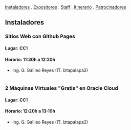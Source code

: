 [Instaladores](./instaladores.md) . [Expositores](./expositores) . [Staff](./staff.md) . [Itinerario](./itinerario.md) . [Patrocinadores](./patrocinadores.md)

## Instaladores

### Sitios Web con Github Pages
#### Lugar: CC1
#### Horario: 11:30h a 12:20h
- Ing. G. Galileo Reyes (IT. Iztapalapa3)<br><br>


### 2 Máquinas Virtuales "Gratis" en Oracle Cloud
#### Lugar: CC1
#### Horario: 12:20h a 13:10h
- Ing. G. Galileo Reyes (IT. Iztapalapa3)
